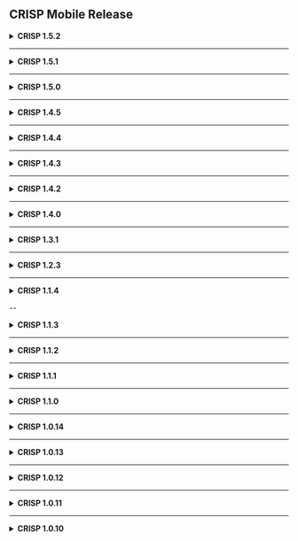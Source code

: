 ## CRISP Mobile Release

<details>
<summary><b>CRISP 1.5.2</b></summary>

### Notes

- This release includes updates to scoped IOC/NCI counts and fixes for duplicated favorite projects.

### Features

1. **Scoped IOC/NCI Counts on Badges**:
   - IOC/NCI counts on badges at the top of inspections are now scoped by phase, ensuring consistency with the report.

### Bug Fixes

1. **Duplicate Favorite Projects**:
   - Resolved an error caused by duplicated favorite projects.

### Infrastructure Updates

- None specific to this release.

### Backend Changes

- None specific to this release.

</details>

---

<details>
<summary><b>CRISP 1.5.1</b></summary>

### Notes

- This release includes updates for inspection type management and a new app icon to differentiate it from other Criterium mobile apps.

### Features

1. **Infrared Inspection Type**:
   - Added a new inspection type for Infrared, expanding the app's functionality for specialized inspections.
2. **New App Icon**:
   - Introduced a new app icon to differentiate this app from other Criterium mobile applications.

### Bug Fixes

- None specific to this release.

### Infrastructure Updates

- None specific to this release.

### Backend Changes

- None specific to this release.

</details>

---

<details>
<summary><b>CRISP 1.5.0</b></summary>

### Notes

- This release includes updates for inspection type management and a new app icon to differentiate it from other Criterium mobile apps.

### Features

1. **Infrared Inspection Type**:
   - Added a new inspection type for Infrared, expanding the app's functionality for specialized inspections.
2. **New App Icon**:
   - Introduced a new app icon to differentiate this app from other Criterium mobile applications.

### Bug Fixes

- None specific to this release.

### Infrastructure Updates

- None specific to this release.

### Backend Changes

- None specific to this release.

</details>

---

<details>
<summary><b>CRISP 1.4.5</b></summary>

### Notes

- This release adds support for phase ID handling and includes bug fixes for milestone table issues during new inspections.

### Features

1. **Phase ID Handling**:
   - Added code to start filling in phase IDs, laying the groundwork for limiting the download of inspections that belong to inactive phases.

### Bug Fixes

1. **Milestone Table on New Inspections**:
   - Resolved an issue that caused the milestone table to be missing when creating a new inspection.

### Infrastructure Updates

- None specific to this release.

### Backend Changes

- None specific to this release.

</details>

---

<details>
<summary><b>CRISP 1.4.4</b></summary>

### Notes

- This release includes updates to inspection type management and backend data recording for troubleshooting.

### Features

1. **Inspection Type Dropdown Updates**:
   - Removed `Mock Up` and `Air Barrier` from the inspection type dropdown.
2. **Data Usage Recording**:
   - App data usage is now recorded on the backend to facilitate troubleshooting.

### Bug Fixes

- None specific to this release.

### Infrastructure Updates

- None specific to this release.

### Backend Changes

- None specific to this release.

</details>

---

<details>
<summary><b>CRISP 1.4.3</b></summary>

### Notes

- This release improves data handling and introduces new features for app version tracking and data model enhancements.

### Features

1. **App Version Stored in Backend**:
   - The user's app version is now stored in the backend database, reducing the need for email inquiries about app versions.
2. **Data Model Enhancements**:
   - Added new fields to the data model to prepare for limiting the download of completed phases to iPads, reducing data usage and storage needs.

### Bug Fixes

- None specific to this release.

### Infrastructure Updates

- None specific to this release.

### Backend Changes

- None specific to this release.

</details>

---

<details>
<summary><b>CRISP 1.4.2</b></summary>

### Notes

- This release addresses technical debt by upgrading the libraries the Mobile application relies on and fixes issues with photo upload counts in settings.

### Features

1. **Pending Photo Upload Count**:
   - The settings now accurately display all photos waiting to be synced, including failed and in-process transfers.

### Bug Fixes

- None specific to this release.

### Infrastructure Updates

1. **Library Upgrades**:
   - Updated underlying libraries to improve performance, maintainability, and compatibility.

### Backend Changes

- None specific to this release.

</details>

---

<details>
<summary><b>CRISP 1.4.0</b></summary>

### Notes

- This release adds functionality for photo ordering and improves the responsiveness of prior items after deleting closing observations.

### Features

1. **Drag and Drop Photo Ordering**:
   - Users can now drag and drop photos into a specific order, which will be reflected on the Standard Report.

### Bug Fixes

1. **Improved Prior Items Updates**:
   - Prior items now update more quickly after deleting a closing observation, reducing the likelihood of closing an observation multiple times.

### Infrastructure Updates

- None specific to this release.

### Backend Changes

- None specific to this release.

</details>

---

<details>
<summary><b>CRISP 1.3.1</b></summary>

### Notes

- This is a Native Build Update available through the App Store. Users do not need to turn off Auto-Updates but can manually update if preferred.

### Features

1. **Correction / Resolution Date**:
   - Users can now set a correction/resolution date that differs from the inspection date to handle off-cycle corrections received virtually.
   - **Note**: Add a notation to the Field Notes and Internal Comments to reference the date change.
2. **Submitting Status Indicator**:
   - The status badge will now display “Submitting” until the app confirms the Web side has updated to Submitted status, after which it will update to “Submitted.”
3. **New Scroll Bar for Phase Selection**:
   - Projects with more than three Phases now display a scroll bar for improved Phase selection during a new inspection.

### Bug Fixes

1. **OTA Bug Fix**:
   - Resolved the bug introduced with the last over-the-air (OTA) update.

### Infrastructure Updates

- None specific to this release.

### Backend Changes

- None specific to this release.

</details>

---

<details>
<summary><b>CRISP 1.2.3</b></summary>

### Notes

- This release introduces changes to the camera module for improved photo capturing capabilities within CRISP.

### Features

1. **Take Another Photo**:
   - Updated the camera module to allow multiple photo captures from within CRISP.
   - **Note**: This change breaks the undocumented feature of using volume buttons to activate the shutter. A solution is planned and in the backlog.

### Bug Fixes

- None specific to this release.

### Infrastructure Updates

- None specific to this release.

### Backend Changes

- None specific to this release.

</details>

---

<details>
<summary><b>CRISP 1.1.4</b></summary>

### Notes

- Significant work has been done to improve performance in the Mobile application, making it more responsive and reliable.

### Features

1. **Switched to SQLite for On-Device Data Storage**:
   - Transitioned to a more responsive system for storing inspection data and photos.
2. **Reduced Screen Re-Renders**:
   - Decreased the number of times screens are re-rendered based on new data arriving on the device, improving overall app performance.
3. **Updated Sync Status Indicator**:
   - Enhanced the sync status indicator to provide EFTs with better visibility into when the app is busy syncing.
4. **Added Observation Creation Delay**:
   - Introduced a waiting delay on creating new Observations to ensure all data is present before the Observation is created, reducing errors that prevented Observations from syncing off the mobile device.

### Bug Fixes

- None specific to this release.

### Infrastructure Updates

- None specific to this release.

### Backend Changes

- None specific to this release.

</details>

--

<details>
<summary><b>CRISP 1.1.3</b></summary>

### Notes

- This release does not include Mobile-specific features or fixes but focuses on updates to the Web application.

### Features

- None specific to this release.

### Bug Fixes

- None specific to this release.

### Infrastructure Updates

- None specific to this release.

### Backend Changes

- None specific to this release.

</details>

---

<details>
<summary><b>CRISP 1.1.2</b></summary>

### Notes

- This release resolves issues with favorites and photo sync and adds new features for Observation descriptions and PAS report outputs.

### Features

1. **PAS Report Output**:
   - The PAS report output now includes all unreviewed NCI and IOC observations.
2. **Report Output Provider**:
   - Switched from the SaaS version of JSReports to the self-hosted version to mitigate timeouts.
3. **Swap Observation Text for Primary Location/Primary Photo Description**:
   - Observation Text is now replaced with the Description of the Primary Photo from the Primary Location.

### Bug Fixes

1. **Favorites Management**:
   - Removed the ability to add/remove favorites within individual Projects. Favorites can now only be managed from the Projects > All screen to resolve issues with favorites syncing and UI inconsistencies.

### Infrastructure Updates

- None specific to this release.

### Backend Changes

- None specific to this release.

</details>

---

<details>
<summary><b>CRISP 1.1.1</b></summary>

### Notes

- This release improves notification handling, inspection data export, and photo troubleshooting capabilities on the Mobile app.

### Features

1. **Status Change Notifications**:
   - Users associated with a Project (e.g., EFT, Project Admin, Reviewing Engineer) now receive email notifications of status changes in inspections.
2. **Display Phase on Inspection List**:
   - The Phase Name is now displayed in the Project Details > Inspections screen. Formatting improvements will follow in a future release.

### Troubleshooting Features

1. **Export Single Inspection Data**:
   - In rare cases of inspection data not saving to local storage, users can export inspection data through the triple-dot menu. Data is sent via email for support troubleshooting.
2. **Find Orphaned Photos**:
   - Added the ability to recover orphaned photos from iPad storage that did not sync to the backend. Users can navigate to the Settings screen and tap "Recover Photos" to create a new album in the Photos app containing these orphaned photos.

### Bug Fixes

- None specific to this release.

### Infrastructure Updates

- None specific to this release.

### Backend Changes

- None specific to this release.

</details>

---

<details>
<summary><b>CRISP 1.1.0</b></summary>

### Notes

- This release introduces performance improvements and new features for milestone workflows and location management on the Mobile app.

### Features

1. **Designate Primary Location Group**:
   - The Primary Location Group now displays first on Mobile. Additional Location Groups have a hamburger menu with options to Set as Primary or Delete.
2. **Milestone Inspection Workflow**:
   - Milestones in a Template are now automatically selected when creating a New Inspection, simplifying the workflow.

### Bug Fixes

1. **Mobile Performance Improvements**:
   - Improved performance by removing certain aggregations, particularly in the My Projects, All Projects, and Project Details > Inspections screens.
2. **Order of Milestones Not Being Respected**:
   - Milestones now display in the correct order as defined in the Milestone Template.

### Infrastructure Updates

- None specific to this release.

### Backend Changes

- None specific to this release.

</details>

---

<details>
<summary><b>CRISP 1.0.14</b></summary>

### Notes

- This release focuses on resolving critical bugs affecting the functionality and usability of Observations and Inspections.

### Features

- None specific to this release.

### Bug Fixes

1. **Deleting Observations Bug**:
   - Fixed an issue where deleting an Observation with a custom Inspection Point caused the Inspection Point to be removed from other Observations, leaving them in an uneditable state.
2. **Inspections Stuck on iPad**:
   - Resolved occurrences of Inspections becoming "stuck" on the iPad by improving how the user record is persisted.

### Infrastructure Updates

- None specific to this release.

### Backend Changes

- None specific to this release.

</details>

---

<details>
<summary><b>CRISP 1.0.13</b></summary>

### Notes

- This release focuses on improving the usability of phases, milestones, and inspection details in the Mobile app.

### Features

1. **Landscape Mode**:
   - The Mobile app can now be used in Landscape mode. Note that vertical scrolling may not always be optimal.
2. **Project Details > Outstanding Items Scoped to Phase**:
   - Users can now scope the Project Details > Outstanding Items view to any single phase or view a holistic project view by default.
3. **Inspection Details > Prior Items and Observations**:
   - Prior Items and Observations in the Inspection Details view are now scoped to the phase they are associated with.
4. **Milestone Inspection Usage**:
   - Enhanced functionality for completing "Milestone"-type inspections:
     - New UI controls allow EFTs to select a Phase or Unit for inspections.
     - Milestone visits versus Correction visits are tracked on the backend without additional user input.
     - **Note**: Currently, milestones can only be selected during the New Inspection workflow. Future releases will allow modification.
5. **Milestone Inspection Workflow Enhancements**:
   - Added user interface controls to the Inspection Details view for selecting Phases or Units associated with milestones.

### Infrastructure Updates

1. **Upgrade the AWS Amplify CLI**:
   - Upgraded AWS Amplify CLI to address common data issues, reducing the frequency of reported problems.

### Bug Fixes

- None specific to the Mobile application.

### Backend Changes

- None specific to this release.

</details>

---

<details>
<summary><b>CRISP 1.0.12</b></summary>

### Notes

- This release adds new features for photo management and introduces improved functionality for inspection workflows.

### Features

1. **Project Phase**:
   - Users must now choose a Phase when creating an Inspection if more than one Phase is defined at the Project.
   - **Note**: Observation scoping to phases is not yet available and will be addressed in a future release.
2. **Save Photos to Library**:
   - While in an Inspection, users can choose to save all photos to an album in the Apple Photos app via the Quick Action Menu.
3. **Share Photo**:
   - Users can long-press any photo to share it via standard Apple methods (e.g., Airdrop, Mail, Notes).
   - **Note**: Sharing via mail currently does not attach the image, which will be fixed in a later release.
4. **Add Multiple Photos from Library**:
   - Users can add multiple photos from the system Photos library (limited to 5 at a time for performance reasons).
5. **Unable to Delete Location**:
   - Fixed an issue where Location Groups could not be successfully deleted from Observations.

### Bug Fixes

1. **Unable to Delete Location**:
   - Resolved an intermittent issue where users could not delete Location Groups from Observations.

### Backend Changes

- None specific to this release.

### Other Changes

- None specific to the Mobile application.

</details>

---

<details>
<summary><b>CRISP 1.0.11</b></summary>

### Notes

- This release introduces features to improve the user experience and prevent accidental data loss.

### Features

1. **Preliminary Action Summary (PAS)**:
   - Enabled PAS report generation via the 3-dot menu within an inspection on the Mobile app. The PAS template is a work-in-progress, currently displaying only NCIs in the last-generation report format.
2. **Confirmation for Destructive Changes**:
   - Users now receive a warning before performing destructive actions like deleting observations, locations, photos, or inspections.
3. **Inspection Number Enhancement**:
   - Users can now choose predefined inspection types (e.g., Standard, Specialty - Window Water Test) when creating a new inspection.
4. **Delete Inspection**:
   - Users can now delete an inspection if it is in an Active state. This action is irreversible and must be used carefully.

### Bug Fixes

1. **Inspection Details**:
   - Fixed an issue where details such as Arrival Time or Check-in sometimes disappeared.
2. **Duplicate Favorites**:
   - Resolved a bug causing duplicate Favorite Projects to appear in the app.

### Backend Changes

1. **Data Updates**:
   - Modified data for several inspections as requested by the Criterium Team. Added work items to enable authorized users to make similar updates in the future.

### Other Changes

- None specific to the Mobile application.

</details>

---

<details>
<summary><b>CRISP 1.0.10</b></summary>

### Notes

- This release focuses on enhancing the user experience and resolving critical bugs.

### Features

1. **Change Observation Type**:
   - Users can now change the type of an observation even after navigating away from the screen. Previously, this was restricted once an observation was created.

### Bug Fixes

1. **Dash in Project Code**:
   - Resolved an issue where dashes in project codes caused problems with Observation IDs.
2. **Untyped Observations**:
   - Fixed a bug where entering details in a specific order (e.g., photos before text) resulted in untyped observations.
3. **Username Case Sensitivity**:
   - Updated the system to handle usernames case-insensitively, preventing mismatches between Web and Mobile.
4. **Double Tapping Observation Types**:
   - Resolved an issue causing duplicate observations to spawn when types were double-tapped.
5. **Site Check-In Search**:
   - Fixed an issue where the keyboard minimized after each character typed in the Site Check-In search field.
6. **Location Tags**:
   - Resolved a bug that prevented adding a location if it was a partial match to an existing tag.

### Backend Changes

1. **Backdating of Closing Observations**:
   - Added the ability to backdate closing observations for easier migration of historical reports.
2. **New Contacts**:
   - Contacts can now be saved without an email address or phone number.
3. **Report Enhancements**:
   - Improved report readability with better formatting.

### Other Changes

- Various non-user-facing updates to improve overall performance and reliability.

</details>
